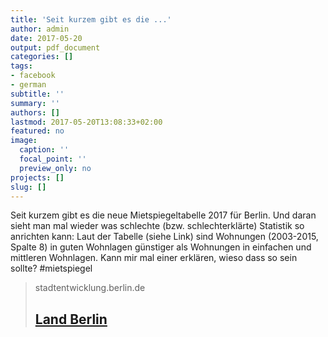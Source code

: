 ```yaml
---
title: 'Seit kurzem gibt es die ...'
author: admin
date: 2017-05-20
output: pdf_document
categories: []
tags:
- facebook
- german
subtitle: ''
summary: ''
authors: []
lastmod: 2017-05-20T13:08:33+02:00
featured: no
image:
  caption: ''
  focal_point: ''
  preview_only: no
projects: []
slug: []
---
```

Seit kurzem gibt es die neue Mietspiegeltabelle 2017 für Berlin. Und daran sieht man mal wieder was schlechte 
 (bzw. schlechterklärte) Statistik so anrichten kann: 
Laut der Tabelle (siehe Link) sind Wohnungen (2003-2015, Spalte 8) in guten Wohnlagen günstiger als Wohnungen in einfachen und mittleren Wohnlagen. Kann mir mal einer erklären, wieso dass so sein sollte? #mietspiegel
> stadtentwicklung.berlin.de
> ## [  Land Berlin](http://www.stadtentwicklung.berlin.de/wohnen/mietspiegel/de/download/Mietspiegeltabelle2017.pdf)
>

